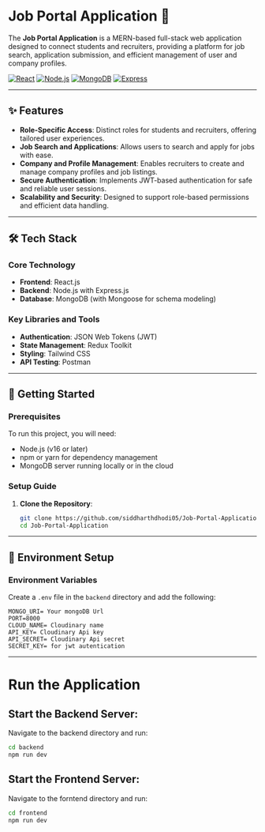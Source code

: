 # Job Portal Application 🌟

The **Job Portal Application** is a MERN-based full-stack web application designed to connect students and recruiters, providing a platform for job search, application submission, and efficient management of user and company profiles.

[![React](https://img.shields.io/badge/React-18.2.0-blue.svg)](https://reactjs.org/)
[![Node.js](https://img.shields.io/badge/Node.js-20.5.1-green.svg)](https://nodejs.org/)
[![MongoDB](https://img.shields.io/badge/MongoDB-7.0.2-brightgreen.svg)](https://www.mongodb.com/)
[![Express](https://img.shields.io/badge/Express-4.18.2-lightgrey.svg)](https://expressjs.com/)

---

## ✨ Features

- **Role-Specific Access**: Distinct roles for students and recruiters, offering tailored user experiences.
- **Job Search and Applications**: Allows users to search and apply for jobs with ease.
- **Company and Profile Management**: Enables recruiters to create and manage company profiles and job listings.
- **Secure Authentication**: Implements JWT-based authentication for safe and reliable user sessions.
- **Scalability and Security**: Designed to support role-based permissions and efficient data handling.

---

## 🛠️ Tech Stack

### Core Technology
- **Frontend**: React.js
- **Backend**: Node.js with Express.js
- **Database**: MongoDB (with Mongoose for schema modeling)

### Key Libraries and Tools
- **Authentication**: JSON Web Tokens (JWT)
- **State Management**: Redux Toolkit
- **Styling**: Tailwind CSS
- **API Testing**: Postman

---

## 🚀 Getting Started

### Prerequisites

To run this project, you will need:
- Node.js (v16 or later)
- npm or yarn for dependency management
- MongoDB server running locally or in the cloud

### Setup Guide

1. **Clone the Repository**:
   ```bash
   git clone https://github.com/siddharthdhodi05/Job-Portal-Application.git
   cd Job-Portal-Application  
   ```
---

## 🔧 Environment Setup

### Environment Variables  
Create a `.env` file in the `backend` directory and add the following:  

```env
MONGO_URI= Your mongoDB Url
PORT=8000
CLOUD_NAME= Cloudinary name
API_KEY= Cloudinary Api key
API_SECRET= Cloudinary Api secret
SECRET_KEY= for jwt autentication  
```
---

# Run the Application

## Start the Backend Server:
Navigate to the backend directory and run:

```bash
cd backend
npm run dev
```

## Start the Frontend Server:
Navigate to the forntend directory and run:
```bash
cd frontend
npm run dev
```

